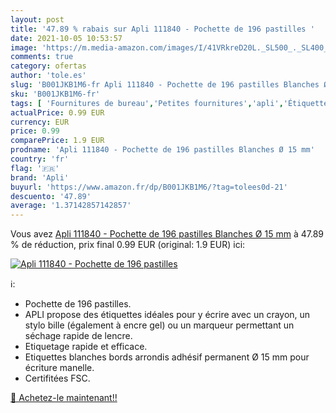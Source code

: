 ```yaml
---
layout: post
title: '47.89 % rabais sur Apli 111840 - Pochette de 196 pastilles '
date: 2021-10-05 10:53:57
image: 'https://m.media-amazon.com/images/I/41VRkreD20L._SL500_._SL400_.jpg'
comments: true
category: ofertas
author: 'tole.es'
slug: 'B001JKB1M6-fr Apli 111840 - Pochette de 196 pastilles Blanches Ø 15 mm'
sku: 'B001JKB1M6-fr'
tags: [ 'Fournitures de bureau','Petites fournitures','apli','Étiquettes  générales','Étiquettes et autocollants','Étiquettes, onglets séparateurs et tampons', ]
actualPrice: 0.99 EUR
currency: EUR
price: 0.99
comparePrice: 1.9 EUR
prodname: 'Apli 111840 - Pochette de 196 pastilles Blanches Ø 15 mm'
country: 'fr'
flag: '🇫🇷'
brand: 'Apli'
buyurl: 'https://www.amazon.fr/dp/B001JKB1M6/?tag=tolees0d-21'
descuento: '47.89'
average: '1.37142857142857'
---
```


Vous avez [Apli 111840 - Pochette de 196 pastilles Blanches Ø 15 mm](https://www.amazon.fr/dp/B001JKB1M6/?tag=tolees0d-21)  à  47.89 % de réduction, prix final  0.99 EUR (original: 1.9 EUR) ici:

[![Apli 111840 - Pochette de 196 pastilles ](https://m.media-amazon.com/images/I/41VRkreD20L._SL500_._SL400_.jpg)](https://www.amazon.fr/dp/B001JKB1M6/?tag=tolees0d-21)

ℹ️:

- Pochette de 196 pastilles.
- APLI propose des étiquettes idéales pour y écrire avec un crayon, un stylo bille (également à encre gel) ou un marqueur permettant un séchage rapide de lencre.
- Etiquetage rapide et efficace.
- Etiquettes blanches bords arrondis adhésif permanent Ø 15 mm pour écriture manelle.
- Certifitées FSC.

[🛒 Achetez-le maintenant!!](https://www.amazon.fr/dp/B001JKB1M6/?tag=tolees0d-21)
